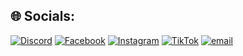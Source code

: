 
## 🌐 Socials:
[![Discord](https://img.shields.io/badge/Discord-%237289DA.svg?logo=discord&logoColor=white)](https://discord.gg/dDvHaNNa) [![Facebook](https://img.shields.io/badge/Facebook-%231877F2.svg?logo=Facebook&logoColor=white)](https://facebook.com/nongxuanmaii) [![Instagram](https://img.shields.io/badge/Instagram-%23E4405F.svg?logo=Instagram&logoColor=white)](https://instagram.com/nong.xuan.mai) [![TikTok](https://img.shields.io/badge/TikTok-%23000000.svg?logo=TikTok&logoColor=white)](https://tiktok.com/@nong.xuan.mai) [![email](https://img.shields.io/badge/Email-D14836?logo=gmail&logoColor=white)](mailto:nongxuanmai098@gmail.com) 

<!-- Proudly created with GPRM ( https://gprm.itsvg.in ) -->
